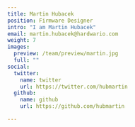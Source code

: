 ```yaml
---
title: Martin Hubacek
position: Firmware Designer
intro: "I am Martin Hubacek"
email: martin.hubacek@hardwario.com
weight: 7
images:
  preview: /team/preview/martin.jpg
  full: ""
social:
  twitter:
    name: twitter
    url: https://twitter.com/hubmartin
  github:
    name: github
    url: https://github.com/hubmartin

---
```

